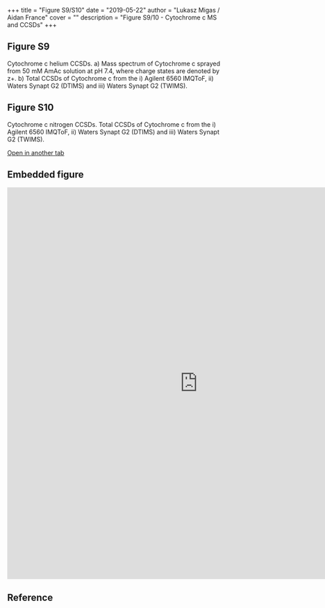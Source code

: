 +++
title = "Figure S9/S10"
date = "2019-05-22"
author = "Lukasz Migas / Aidan France"
cover = ""
description = "Figure S9/10 - Cytochrome c MS and CCSDs"
+++

## Figure S9

Cytochrome c helium CCSDs. a) Mass spectrum of Cytochrome c sprayed from 50 mM AmAc solution at pH 7.4, where charge states are denoted by z+. b) Total CCSDs of Cytochrome c from the i) Agilent 6560 IMQToF, ii) Waters Synapt G2 (DTIMS) and iii) Waters Synapt G2 (TWIMS).

## Figure S10

Cytochrome c nitrogen CCSDs. Total CCSDs of Cytochrome c from the i) Agilent 6560 IMQToF, ii) Waters Synapt G2 (DTIMS) and iii) Waters Synapt G2 (TWIMS).

[Open in another tab](https://france-ccs-2019.netlify.com/assets/CYTC_S9&S10.html)

## Embedded figure

<iframe
    width="875"
    frameborder="0"
    height="900"
    src="https://france-ccs-2019.netlify.com/assets/UBI_S7&S8.html"
    style="background: #FFFFFF;"
></iframe>

## Reference
